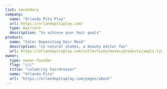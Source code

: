 ```yaml
---
list: secondary
company:
  name: "Orlando Pita Play"
  url: https://orlandopitaplay.com/
  type: Haircare
  description: "to achieve your hair goals"
product:
  name: "Color Depositing Hair Mask"
  description: "in natural shades, a beauty editor fav"
  url: https://orlandopitaplay.com/collections/masks/products/ampli-tint
owner:
  type: owner-founder
  flag: "🇨🇺"
  title: "celebrity hairdresser"
  name: "Orlando Pita"
  url: "https://orlandopitaplay.com/pages/about"
---
```

